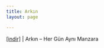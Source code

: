 ```yaml
---
title: Arkın
layout: page

---
```

<a href="https://cloud.mail.ru/public/9f8f46362b08/Ark%C4%B1n%20-%20Her%20Gun%20Ayni%20Manzara" target="_blank">[indir]</a> | Arkın &#8211; Her Gün Aynı Manzara